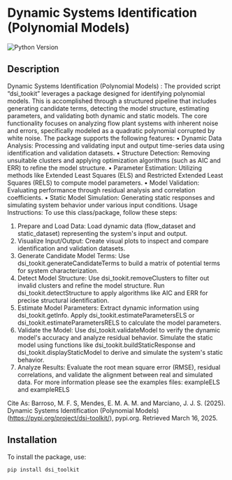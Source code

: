 # Dynamic Systems Identification (Polynomial Models)

![Python Version](https://img.shields.io/badge/python-3.8%2B-blue)

## Description
Dynamic Systems Identification (Polynomial Models) :
The provided script “dsi_tookit” leverages a package designed for identifying polynomial models. This is accomplished through a structured pipeline that includes generating candidate terms, detecting the model structure, estimating parameters, and validating both dynamic and static models. The core functionality focuses on analyzing flow plant systems with inherent noise and errors, specifically modeled as a quadratic polynomial corrupted by white noise.
The package supports the following features:
•	Dynamic Data Analysis: Processing and validating input and output time-series data using identification and validation datasets.
•	Structure Detection: Removing unsuitable clusters and applying optimization algorithms (such as AIC and ERR) to refine the model structure.
•	Parameter Estimation: Utilizing methods like Extended Least Squares (ELS) and Restricted Extended Least Squares (RELS) to compute model parameters.
•	Model Validation: Evaluating performance through residual analysis and correlation coefficients.
•	Static Model Simulation: Generating static responses and simulating system behavior under various input conditions.
Usage Instructions:
To use this class/package, follow these steps:
1.	Prepare and Load Data: Load dynamic data (flow_dataset and static_dataset) representing the system's input and output.
2.	Visualize Input/Output: Create visual plots to inspect and compare identification and validation datasets.
3.	Generate Candidate Model Terms: Use dsi_tookit.generateCandidateTerms to build a matrix of potential terms for system characterization.
4.	Detect Model Structure:
	    Use dsi_tookit.removeClusters to filter out invalid clusters and refine the model structure.
	    Run dsi_tookit.detectStructure to apply algorithms like AIC and ERR for precise structural identification.
5.	Estimate Model Parameters:
            Extract dynamic information using dsi_tookit.getInfo.
            Apply dsi_tookit.estimateParametersELS or  dsi_tookit.estimateParametersRELS to calculate the model parameters.
6.	Validate the Model:
            Use dsi_tookit.validateModel to verify the dynamic model's accuracy and analyze residual behavior.
            Simulate the static model using functions like dsi_tookit.buildStaticResponse and dsi_tookit.displayStaticModel to derive and simulate the system's static behavior.
7.	Analyze Results: Evaluate the root mean square error (RMSE), residual correlations, and validate the alignment between real and simulated data.
For more information please see the examples files: exampleELS and exampleRELS

Cite As:
Barroso, M. F. S, Mendes, E. M. A. M. and Marciano, J. J. S. (2025). Dynamic Systems Identification (Polynomial Models) (https://pypi.org/project/dsi-toolkit/), pypi.org. Retrieved March 16, 2025.
## Installation
To install the package, use:
```sh
pip install dsi_toolkit
